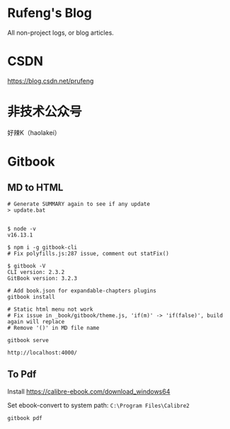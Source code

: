 Rufeng's Blog
======
All non-project logs, or blog articles.

# CSDN
https://blog.csdn.net/prufeng

# 非技术公众号
好辣K（haolakei）

# Gitbook 

## MD to HTML
```
# Generate SUMMARY again to see if any update
> update.bat


$ node -v
v16.13.1

$ npm i -g gitbook-cli
# Fix polyfills.js:287 issue, comment out statFix()

$ gitbook -V
CLI version: 2.3.2
GitBook version: 3.2.3

# Add book.json for expandable-chapters plugins
gitbook install

# Static html menu not work
# Fix issue in _book/gitbook/theme.js, 'if(m)' -> 'if(false)', build again will replace
# Remove '()' in MD file name 

gitbook serve

http://localhost:4000/

```

## To Pdf
Install https://calibre-ebook.com/download_windows64

Set ebook-convert to system path: `C:\Program Files\Calibre2`

```
gitbook pdf
```
